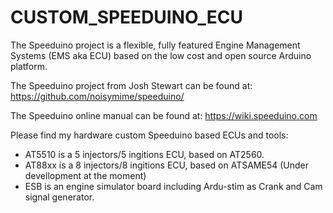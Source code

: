 # CUSTOM_SPEEDUINO_ECU

<p>The Speeduino project is a flexible, fully featured Engine Management Systems (EMS aka ECU) based on the low cost and open source Arduino platform.</p>
<p>The Speeduino project from Josh Stewart can be found at: <a href="https://github.com/noisymime/speeduino/" rel="nofollow">https://github.com/noisymime/speeduino/</a></p>
The Speeduino online manual can be found at: <a href="https://wiki.speeduino.com" rel="nofollow">https://wiki.speeduino.com</a>

Please find my hardware custom Speeduino based ECUs and tools:<br>
- AT5510 is a 5 injectors/5 ingitions ECU, based on AT2560.<br>
- AT88xx is a 8 injectors/8 ingitions ECU, based on ATSAME54 (Under devellopment at the moment)<br>
- ESB is an engine simulator board including Ardu-stim as Crank and Cam signal generator.
